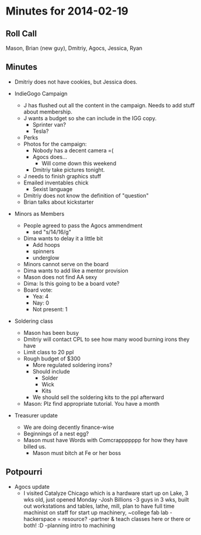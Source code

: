 Minutes for 2014-02-19
======================

Roll Call
---------
Mason, Brian (new guy), Dmitriy, Agocs, Jessica, Ryan

Minutes
-------

- Dmitriy does not have cookies, but Jessica does.

- IndieGogo Campaign
	- J has flushed out all the content in the campaign. Needs to add stuff about membership. 
	- J wants a budget so she can include in the IGG copy.
		- Sprinter van?
		- Tesla?
	- Perks
	- Photos for the campaign:
		- Nobody has a decent camera =(
		- Agocs does...
			- Will come down this weekend
		- Dmitriy take pictures tonight.
	- J needs to finish graphics stuff
	- Emailed inventables chick
		- Sexist language
	- Dmitriy does not know the definition of "question"
	- Brian talks about kickstarter
- Minors as Members
	- People agreed to pass the Agocs ammendment
		- sed "s/14/16/g"
	- Dima wants to delay it a little bit
		- Add hoops
		- spinners
		- underglow
	- Minors cannot serve on the board
	- Dima wants to add like a mentor provision
	- Mason does not find AA sexy
	- Dima: Is this going to be a board vote?
	- Board vote:
		- Yea: 4
		- Nay: 0
		- Not present: 1
- Soldering class
	- Mason has been busy
	- Dmitriy will contact CPL to see how many wood burning irons they have
	- Limit class to 20 ppl
	- Rough budget of $300
		- More regulated soldering irons?
		- Should include
			- Solder
			- Wick
			- Kits
		- We should sell the soldering kits to the ppl afterward
	- Mason: Plz find appropriate tutorial. You have a month
- Treasurer update
	- We are doing decently finance-wise
	- Beginnings of a nest egg?
	- Mason must have Words with Comcrappppppp for how they have billed us. 
		- Mason must bitch at Fe or her boss

Potpourri
---------

- Agocs update
	- I visited Catalyze Chicago which is a hardware start up on Lake, 3 wks old, just opened Monday
	-Josh Billions
	-3 guys in 3 wks, built out workstations and tables, lathe, mill, plan to have full time machinist on staff for start up machinery, ~college fab lab
	-hackerspace = resource?
	-partner & teach classes here or there or both! :D
	-planning intro to machining





